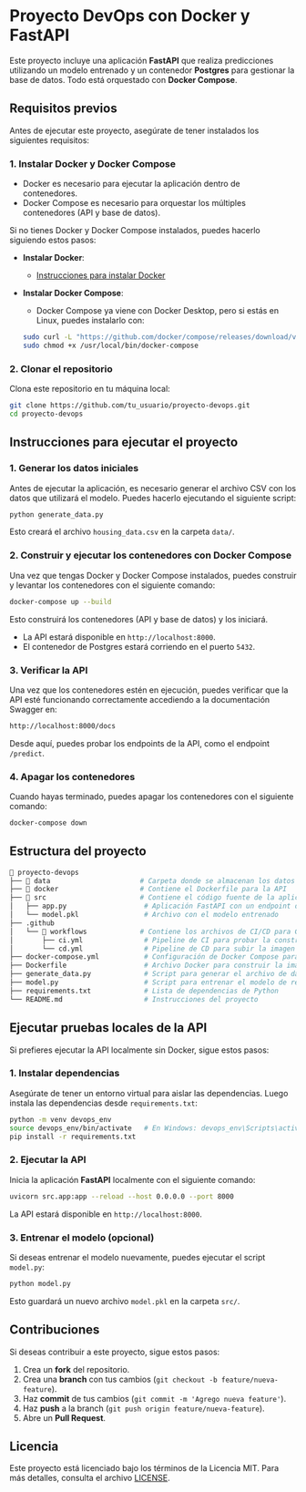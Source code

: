 # Proyecto DevOps con Docker y FastAPI

Este proyecto incluye una aplicación **FastAPI** que realiza predicciones utilizando un modelo entrenado y un contenedor **Postgres** para gestionar la base de datos. Todo está orquestado con **Docker Compose**.

## Requisitos previos

Antes de ejecutar este proyecto, asegúrate de tener instalados los siguientes requisitos:

### 1. **Instalar Docker y Docker Compose**
   - Docker es necesario para ejecutar la aplicación dentro de contenedores.
   - Docker Compose es necesario para orquestar los múltiples contenedores (API y base de datos).

   Si no tienes Docker y Docker Compose instalados, puedes hacerlo siguiendo estos pasos:

   - **Instalar Docker**:
     - [Instrucciones para instalar Docker](https://docs.docker.com/get-docker/)
   
   - **Instalar Docker Compose**:
     - Docker Compose ya viene con Docker Desktop, pero si estás en Linux, puedes instalarlo con:
   
     ```bash
     sudo curl -L "https://github.com/docker/compose/releases/download/v2.11.2/docker-compose-$(uname -s)-$(uname -m)" -o /usr/local/bin/docker-compose
     sudo chmod +x /usr/local/bin/docker-compose
     ```

### 2. **Clonar el repositorio**
   
   Clona este repositorio en tu máquina local:

   ```bash
   git clone https://github.com/tu_usuario/proyecto-devops.git
   cd proyecto-devops
   ```

## Instrucciones para ejecutar el proyecto

### 1. **Generar los datos iniciales**

   Antes de ejecutar la aplicación, es necesario generar el archivo CSV con los datos que utilizará el modelo. Puedes hacerlo ejecutando el siguiente script:

   ```bash
   python generate_data.py
   ```

   Esto creará el archivo `housing_data.csv` en la carpeta `data/`.

### 2. **Construir y ejecutar los contenedores con Docker Compose**

   Una vez que tengas Docker y Docker Compose instalados, puedes construir y levantar los contenedores con el siguiente comando:

   ```bash
   docker-compose up --build
   ```

   Esto construirá los contenedores (API y base de datos) y los iniciará.

   - La API estará disponible en `http://localhost:8000`.
   - El contenedor de Postgres estará corriendo en el puerto `5432`.

### 3. **Verificar la API**

   Una vez que los contenedores estén en ejecución, puedes verificar que la API esté funcionando correctamente accediendo a la documentación Swagger en:

   ```bash
   http://localhost:8000/docs
   ```

   Desde aquí, puedes probar los endpoints de la API, como el endpoint `/predict`.

### 4. **Apagar los contenedores**

   Cuando hayas terminado, puedes apagar los contenedores con el siguiente comando:

   ```bash
   docker-compose down
   ```

## Estructura del proyecto

```bash
📂 proyecto-devops
├── 📂 data                      # Carpeta donde se almacenan los datos CSV
├── 📂 docker                    # Contiene el Dockerfile para la API
├── 📂 src                       # Contiene el código fuente de la aplicación FastAPI y el modelo
│   ├── app.py                   # Aplicación FastAPI con un endpoint de predicción
│   └── model.pkl                # Archivo con el modelo entrenado
├── .github
│   └── 📂 workflows             # Contiene los archivos de CI/CD para GitHub Actions
│       ├── ci.yml               # Pipeline de CI para probar la construcción y la API
│       └── cd.yml               # Pipeline de CD para subir la imagen Docker a Docker Hub
├── docker-compose.yml           # Configuración de Docker Compose para levantar la API y la base de datos
├── Dockerfile                   # Archivo Docker para construir la imagen de la API
├── generate_data.py             # Script para generar el archivo de datos CSV
├── model.py                     # Script para entrenar el modelo de regresión
├── requirements.txt             # Lista de dependencias de Python
└── README.md                    # Instrucciones del proyecto
```

## Ejecutar pruebas locales de la API

Si prefieres ejecutar la API localmente sin Docker, sigue estos pasos:

### 1. **Instalar dependencias**

   Asegúrate de tener un entorno virtual para aislar las dependencias. Luego instala las dependencias desde `requirements.txt`:

   ```bash
   python -m venv devops_env
   source devops_env/bin/activate   # En Windows: devops_env\Scripts\activate
   pip install -r requirements.txt
   ```

### 2. **Ejecutar la API**

   Inicia la aplicación **FastAPI** localmente con el siguiente comando:

   ```bash
   uvicorn src.app:app --reload --host 0.0.0.0 --port 8000
   ```

   La API estará disponible en `http://localhost:8000`.

### 3. **Entrenar el modelo (opcional)**

   Si deseas entrenar el modelo nuevamente, puedes ejecutar el script `model.py`:

   ```bash
   python model.py
   ```

   Esto guardará un nuevo archivo `model.pkl` en la carpeta `src/`.

## Contribuciones

Si deseas contribuir a este proyecto, sigue estos pasos:
1. Crea un **fork** del repositorio.
2. Crea una **branch** con tus cambios (`git checkout -b feature/nueva-feature`).
3. Haz **commit** de tus cambios (`git commit -m 'Agrego nueva feature'`).
4. Haz **push** a la branch (`git push origin feature/nueva-feature`).
5. Abre un **Pull Request**.

## Licencia

Este proyecto está licenciado bajo los términos de la Licencia MIT. Para más detalles, consulta el archivo [LICENSE](./LICENSE).
